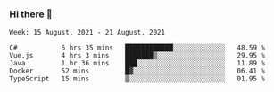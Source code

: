 ### Hi there 👋
<!--START_SECTION:waka-->
```text
Week: 15 August, 2021 - 21 August, 2021

C#           6 hrs 35 mins   ████████████░░░░░░░░░░░░░   48.59 % 
Vue.js       4 hrs 3 mins    ███████▒░░░░░░░░░░░░░░░░░   29.95 % 
Java         1 hr 36 mins    ███░░░░░░░░░░░░░░░░░░░░░░   11.89 % 
Docker       52 mins         █▓░░░░░░░░░░░░░░░░░░░░░░░   06.41 % 
TypeScript   15 mins         ▒░░░░░░░░░░░░░░░░░░░░░░░░   01.95 % 
```
<!--END_SECTION:waka-->

<p align="center"> </p>


<!--
**thallard/thallard** is a ✨ _special_ ✨ repository because its `README.md` (this file) appears on your GitHub profile.

Here are some ideas to get you started:

- 🔭 I’m currently working on ...
- 🌱 I’m currently learning ...
- 👯 I’m looking to collaborate on ...
- 🤔 I’m looking for help with ...
- 💬 Ask me about ...
- 📫 How to reach me: ...
- 😄 Pronouns: ...
- ⚡ Fun fact: ...
-->
